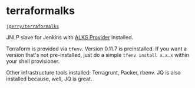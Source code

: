# terraformalks

[`jgerry/terraformalks`](https://hub.docker.com/r/jgerry/terraformalks/)

JNLP slave for Jenkins with [ALKS Provider](github.com/Cox-Automotive/terraform-provider-alks) installed.

Terraform is provided via `tfenv`. Version 0.11.7 is preinstalled. If you want a version that's not pre-installed, just do a simple `tfenv install x.x.x` within your shell provisioner.

Other infrastructure tools installed: Terragrunt, Packer, rbenv. JQ is also installed because, well, JQ is great.
